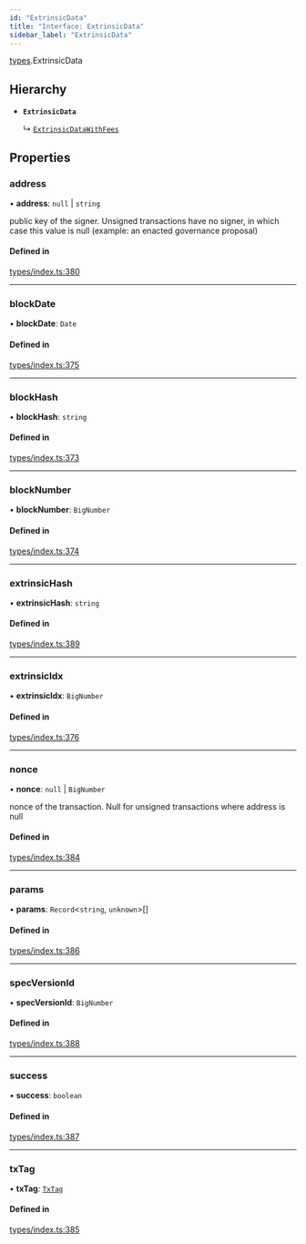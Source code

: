 ```yaml
---
id: "ExtrinsicData"
title: "Interface: ExtrinsicData"
sidebar_label: "ExtrinsicData"
---
```


[types](../../../modules/Types/Types.md).ExtrinsicData

## Hierarchy

- **`ExtrinsicData`**

  ↳ [`ExtrinsicDataWithFees`](../ExtrinsicDataWithFees/ExtrinsicDataWithFees.md)

## Properties

### address

• **address**: ``null`` \| `string`

public key of the signer. Unsigned transactions have no signer, in which case this value is null (example: an enacted governance proposal)

#### Defined in

[types/index.ts:380](https://github.com/PolymeshAssociation/polymesh-sdk/blob/968f8d70c/src/types/index.ts#L380)

___

### blockDate

• **blockDate**: `Date`

#### Defined in

[types/index.ts:375](https://github.com/PolymeshAssociation/polymesh-sdk/blob/968f8d70c/src/types/index.ts#L375)

___

### blockHash

• **blockHash**: `string`

#### Defined in

[types/index.ts:373](https://github.com/PolymeshAssociation/polymesh-sdk/blob/968f8d70c/src/types/index.ts#L373)

___

### blockNumber

• **blockNumber**: `BigNumber`

#### Defined in

[types/index.ts:374](https://github.com/PolymeshAssociation/polymesh-sdk/blob/968f8d70c/src/types/index.ts#L374)

___

### extrinsicHash

• **extrinsicHash**: `string`

#### Defined in

[types/index.ts:389](https://github.com/PolymeshAssociation/polymesh-sdk/blob/968f8d70c/src/types/index.ts#L389)

___

### extrinsicIdx

• **extrinsicIdx**: `BigNumber`

#### Defined in

[types/index.ts:376](https://github.com/PolymeshAssociation/polymesh-sdk/blob/968f8d70c/src/types/index.ts#L376)

___

### nonce

• **nonce**: ``null`` \| `BigNumber`

nonce of the transaction. Null for unsigned transactions where address is null

#### Defined in

[types/index.ts:384](https://github.com/PolymeshAssociation/polymesh-sdk/blob/968f8d70c/src/types/index.ts#L384)

___

### params

• **params**: `Record`\<`string`, `unknown`\>[]

#### Defined in

[types/index.ts:386](https://github.com/PolymeshAssociation/polymesh-sdk/blob/968f8d70c/src/types/index.ts#L386)

___

### specVersionId

• **specVersionId**: `BigNumber`

#### Defined in

[types/index.ts:388](https://github.com/PolymeshAssociation/polymesh-sdk/blob/968f8d70c/src/types/index.ts#L388)

___

### success

• **success**: `boolean`

#### Defined in

[types/index.ts:387](https://github.com/PolymeshAssociation/polymesh-sdk/blob/968f8d70c/src/types/index.ts#L387)

___

### txTag

• **txTag**: [`TxTag`](../../../modules/Generated/Types/Types.md#txtag)

#### Defined in

[types/index.ts:385](https://github.com/PolymeshAssociation/polymesh-sdk/blob/968f8d70c/src/types/index.ts#L385)
